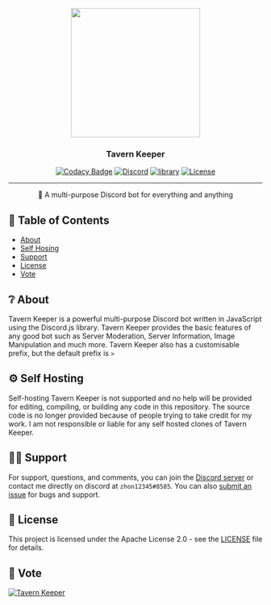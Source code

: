<p align="center">
  <img width="256" height="256" src="https://cdn.discordapp.com/avatars/722054700308103200/b3835bfac1243bd6b2093a1841377ebf.webp?size=256">
</p>
  
<h3 align="center">Tavern Keeper</h3>

<div align="center">

[![Codacy Badge](https://app.codacy.com/project/badge/Grade/8632633712bf43e5a068c734b9e2baf4)](https://www.codacy.com?utm_source=github.com&amp;utm_medium=referral&amp;utm_content=zhon12345/Tavern_Keeper_Private&amp;utm_campaign=Badge_Grade)
[![Discord](https://img.shields.io/discord/450846546867519503.svg?label=&logo=discord&logoColor=ffffff&color=7389D8&labelColor=6A7EC2)](https://discord.gg/jMpw3jw)
[![library](https://img.shields.io/badge/library-discord.js-blue)](https://discord.js.org/#/)
[![License](https://img.shields.io/github/license/zhon12345/Tavern-Keeper)](https://github.com/zhon12345/Tavern-Keeper/blob/master/LICENSE)

</div>

---

<p align="center"> 🤖 A multi-purpose Discord bot for everything and anything
    <br> 
</p>

## 📝 Table of Contents 

+ [About](https://github.com/zhon12345/Tavern-Keeper#-about)
+ [Self Hosing](https://github.com/zhon12345/Tavern-Keeper#-self-hosting)
+ [Support](https://github.com/zhon12345/Tavern-Keeper#%EF%B8%8F-support)
+ [License](https://github.com/zhon12345/Tavern-Keeper#-license)
+ [Vote](https://github.com/zhon12345/Tavern-Keeper#-vote)

## ❔ About
Tavern Keeper is a powerful multi-purpose Discord bot written in JavaScript using the Discord.js library. Tavern Keeper provides the basic features of any good bot such as Server Moderation, Server Information, Image Manipulation and much more. Tavern Keeper also has a customisable prefix, but the default prefix is `>`

## ⚙ Self Hosting
Self-hosting Tavern Keeper is not supported and no help will be provided for editing, compiling, or building any code in this repository. The source code is no longer provided because of people trying to take credit for my work. I am not responsible or liable for any self hosted clones of Tavern Keeper.

## 🙋‍♂️ Support
For support, questions, and comments, you can join the [Discord server](https://discord.gg/jMpw3jw) or contact me directly on discord at `zhon12345#8585`. You can also [submit an issue](https://github.com/zhon12345/Tavern_Keeper/issues/new) for bugs and support.

## 📄 License
This project is licensed under the Apache License 2.0 - see the [LICENSE](https://github.com/zhon12345/Tavern-Keeper/blob/master/LICENSE) file for details.

## 🎫 Vote
[![Tavern Keeper](https://discord.boats/api/widget/722054700308103200)](https://discord.boats/bot/722054700308103200)
